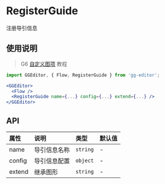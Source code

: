 # RegisterGuide

注册导引信息

## 使用说明

> G6 [自定义图项](https://antv.alipay.com/zh-cn/g6/1.x/tutorial/custom-shape.html) 教程

```jsx
import GGEditor, { Flow, RegisterGuide } from 'gg-editor';

<GGEditor>
  <Flow />
  <RegisterGuide name={...} config={...} extend={...} />
</GGEditor>
```

## API

| 属性 | 说明 | 类型 | 默认值 |
| :--- | :--- | :--- | :--- |
| name | 导引信息名称 | `string` | - |
| config | 导引信息配置 | `object` | - |
| extend | 继承图形 | `string` | - |